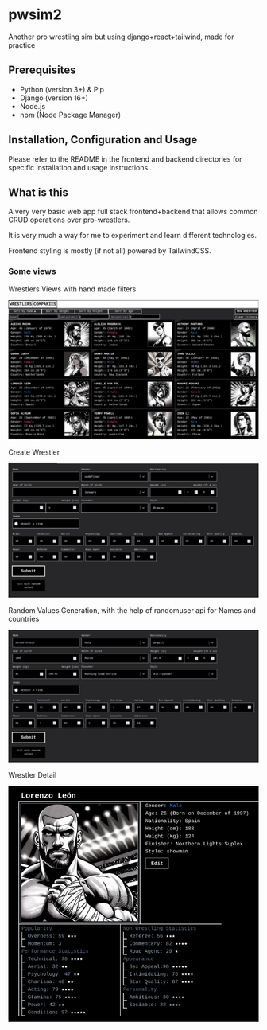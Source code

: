 # pwsim2
Another pro wrestling sim but using django+react+tailwind, made for practice

## Prerequisites

- Python (version 3+) & Pip
- Django (version 16+)
- Node.js
- npm (Node Package Manager)

## Installation, Configuration and Usage

Please refer to the README in the frontend and backend directories for specific installation and usage instructions

## What is this

A very very basic web app full stack frontend+backend that allows common CRUD operations over pro-wrestlers.

It is very much a way for me to experiment and learn different technologies.

Frontend styling is mostly (if not all) powered by TailwindCSS.

### Some views

Wrestlers Views with hand made filters

![List View](https://github.com/solzhen/pwsim2/blob/main/git%20media/wrestler%20view.png)

Create Wrestler

![Wrestling Creation](https://github.com/solzhen/pwsim2/blob/main/git%20media/create%20wrestler.png)

Random Values Generation, with the help of randomuser api for Names and countries

![alt text](https://github.com/solzhen/pwsim2/blob/main/git%20media/random%20values.png)

Wrestler Detail

![alt text](https://github.com/solzhen/pwsim2/blob/main/git%20media/wrestler%20detail.png)